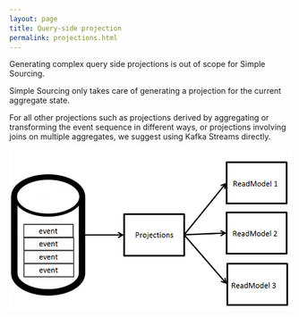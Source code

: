 ```yaml
---
layout: page
title: Query-side projection
permalink: projections.html
---
```


Generating complex query side projections is out of scope for Simple Sourcing.

Simple Sourcing only takes care of generating a projection for the current aggregate state.

For all other projections such as projections derived by aggregating or transforming the event sequence in different ways, 
or projections involving joins on multiple aggregates, we suggest using Kafka Streams directly.

![Alt text](../../../images/event-sourcing-projections.png?raw=true "Projections")
